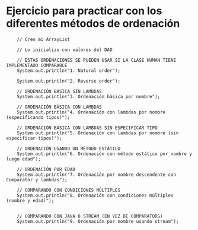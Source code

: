 # Ejercicio para practicar con los diferentes métodos de ordenación

        // Creo mi ArrayList
        
        // Lo inicializo con valores del DAO

        // ESTAS ORDENACIONES SE PUEDEN USAR SI LA CLASE HUMAN TIENE IMPLEMENTADO COMPARABLE
        System.out.println("1. Natural order");
        
        System.out.println("2. Reverse order");
        
        // ORDENACIÓN BÁSICA SIN LAMBDAS
        System.out.println("3. Ordenación básica por nombre");
        
        // ORDENACIÓN BÁSICA CON LAMBDAS
        System.out.println("4. Ordenación con lambdas por nombre (especificando tipos)");
        
        // ORDENACIÓN BÁSICA CON LAMBDAS SIN ESPECIFICAR TIPO
        System.out.println("5. Ordenación con lambdas por nombre (sin especificar tipos)");
        
        // ORDENACIÓN USANDO UN MÉTODO ESTÁTICO
        System.out.println("6. Ordenación con método estático por nombre y luego edad");
        
        // ORDENACIÓN POR EDAD
        System.out.println("7. Ordenación por nombre descendente con Comparator y lambdas");
        
        // COMPARANDO CON CONDICIONES MÚLTIPLES
        System.out.println("8. Ordenación con condiciones múltiples (nombre y edad)");
        
        
        // COMPARANDO CON JAVA 8 STREAM (EN VEZ DE COMPARATORS)
        System.out.println("9. Ordenación por nombre usando stream");
